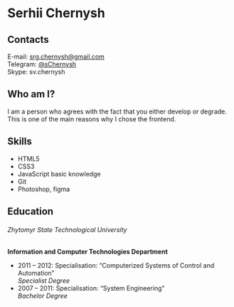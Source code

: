 # Serhii Chernysh
## Contacts
E-mail: [srg.chernysh@gmail.com](mailto:srg.chernysh@gmail.com)  
Telegram: [@sChernysh](https://t.me/sChernysh)  
Skype: sv.chernysh  
## Who am I?
I am a person who agrees with the fact that you either develop or degrade.
This is one of the main reasons why I chose the frontend.
## Skills
* HTML5
* CSS3
* JavaScript basic knowledge
* Git
* Photoshop, figma
## Education
###### Zhytomyr State Technological University
__Information and Computer Technologies Department__
* 2011 – 2012: Specialisation: “Computerized Systems of Control and Automation”  
*Specialist Degree*
* 2007 – 2011: Specialisation: “System Engineering"  
*Bachelor Degree*